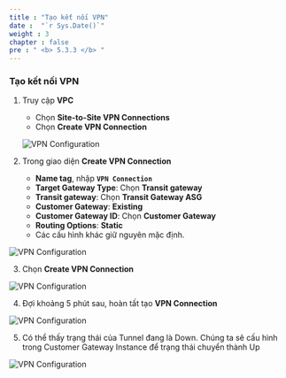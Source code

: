 ```yaml
---
title : "Tạo kết nối VPN"
date :  "`r Sys.Date()`" 
weight : 3
chapter : false
pre : " <b> 5.3.3 </b> "
---
```


### Tạo kết nối VPN

1. Truy cập **VPC**
    - Chọn **Site-to-Site VPN Connections**
    - Chọn **Create VPN Connection**
    
    ![VPN Configuration](/images/21/image.png?featherlight=false&width=90pc)
    
2. Trong giao diện **Create VPN Connection**
    - **Name tag**, nhập **`VPN Connection`**
    - **Target Gateway Type**: Chọn **Transit gateway**
    - **Transit gateway**: Chọn **Transit Gateway ASG**
    - **Customer Gateway**: **Existing**
    - **Customer Gateway ID**: Chọn **Customer Gateway**
    - **Routing Options**: **Static**
    - Các cấu hình khác giữ nguyên mặc định.

![VPN Configuration](/images/21/image%201.png?featherlight=false&width=90pc)

3. Chọn **Create VPN Connection**

![VPN Configuration](/images/21/image%202.png?featherlight=false&width=90pc)

4. Đợi khoảng 5 phút sau, hoàn tất tạo **VPN Connection**

![VPN Configuration](/images/21/image%203.png?featherlight=false&width=90pc)

5. Có thể thấy trạng thái của Tunnel đang là Down. Chúng ta sẽ cấu hình trong Customer Gateway Instance để trạng thái chuyển thành Up

![VPN Configuration](/images/21/image%204.png?featherlight=false&width=90pc)
